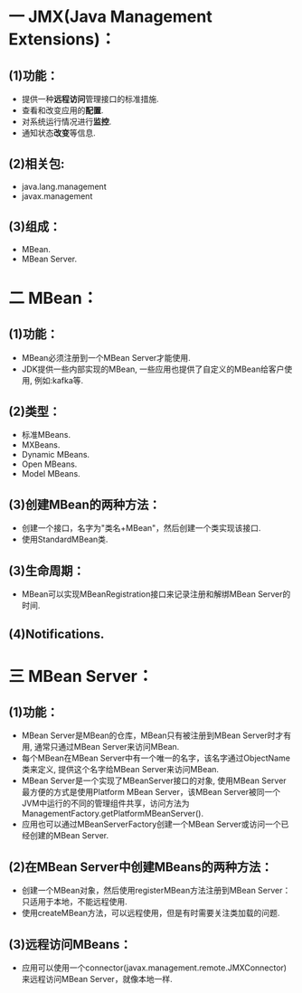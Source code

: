 # 一 JMX(Java Management Extensions)： 
## (1)功能：
- 提供一种**远程访问**管理接口的标准措施.
- 查看和改变应用的**配置**.
- 对系统运行情况进行**监控**.
- 通知状态**改变**等信息.

## (2)相关包: 
- java.lang.management
- javax.management

## (3)组成：
- MBean.
- MBean Server.

# 二 MBean： 
## (1)功能：
- MBean必须注册到一个MBean Server才能使用.
- JDK提供一些内部实现的MBean, 一些应用也提供了自定义的MBean给客户使用, 例如:kafka等.

## (2)类型：
- 标准MBeans.
- MXBeans.
- Dynamic MBeans.
- Open MBeans.
- Model MBeans.

## (3)创建MBean的两种方法：
- 创建一个接口，名字为"类名+MBean"，然后创建一个类实现该接口.
- 使用StandardMBean类.

## (3)生命周期： 
- MBean可以实现MBeanRegistration接口来记录注册和解绑MBean Server的时间.

## (4)Notifications.

# 三 MBean Server： 
## (1)功能：
- MBean Server是MBean的仓库，MBean只有被注册到MBean Server时才有用, 通常只通过MBean Server来访问MBean.
- 每个MBean在MBean Server中有一个唯一的名字，该名字通过ObjectName类来定义, 提供这个名字给MBean Server来访问MBean.
- MBean Server是一个实现了MBeanServer接口的对象, 使用MBean Server最方便的方式是使用Platform MBean Server，该MBean Server被同一个JVM中运行的不同的管理组件共享，访问方法为ManagementFactory.getPlatformMBeanServer().
- 应用也可以通过MBeanServerFactory创建一个MBean Server或访问一个已经创建的MBean Server.

## (2)在MBean Server中创建MBeans的两种方法：
- 创建一个MBean对象，然后使用registerMBean方法注册到MBean Server：只适用于本地，不能远程使用.
- 使用createMBean方法，可以远程使用，但是有时需要关注类加载的问题.

## (3)远程访问MBeans：
- 应用可以使用一个connector(javax.management.remote.JMXConnector)来远程访问MBean Server，就像本地一样.

